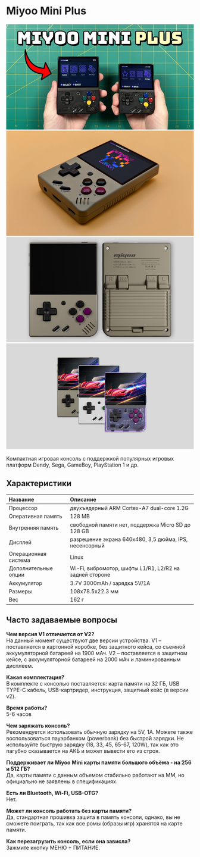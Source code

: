 # Miyoo Mini Plus

![Miyoo Mini Plus](../images/miyoo/miyoo1.jpg)
![Miyoo Mini Plus](../images/miyoo/miyoo2.jpg)
![Miyoo Mini Plus](../images/miyoo/miyoo3.jpg)
![Miyoo Mini Plus](../images/miyoo/miyoo4.jpg)

Компактная игровая консоль с поддержкой популярных игровых платформ Dendy, Sega, GameBoy, PlayStation 1 и др.

## Характеристики

| Название             | Описание                                                |
| :------------------- | :------------------------------------------------------ |
| Процессор            | двухъядерный ARM Cortex-A7 dual-core 1.2G               |
| Оперативная память   | 128 MB                                                  |
| Внутренняя память    | свободной памяти нет, поддержка Micro SD до 128 GB      |
| Дисплей              | разрешение экрана 640x480, 3,5 дюйма, IPS, несенсорный  |
| Операционная система | Linux                                                   |
| Дополнительные опции | Wi-Fi, вибромотор, шифты L1/R1, L2/R2 на задней стороне |
| Аккумулятор          | 3.7V 3000mAh / зарядка 5V/1A                            |
| Размеры              | 108х78.5х22.3 мм                                        |
| Вес                  | 162 г                                                   |

## Часто задаваемые вопросы

**Чем версия V1 отличается от V2?**<br>
На данный момент существуют две версии устройства.
V1 – поставляется в картонной коробке, без защитного кейса, со съемной аккумуляторной батареей на 1900 мАч.
V2 – поставляется в защитном кейсе, с аккумуляторной батареей на 2000 мАч и ламинированным дисплеем.

**Какая комплектация?**<br>
В комплекте с консолью поставляется: карта памяти на 32 ГБ, USB TYPE-C кабель, USB-картридер, инструкция, защитный кейс (в версии v2).

**Время работы?**<br>
5-6 часов

**Чем заряжать консоль?**<br>
Рекомендуется использовать обычную зарядку на 5V, 1А. Можете также воспользоваться пауэрбанком (powerbank) без быстрой зарядки. Не используйте быструю зарядку (18, 33, 45, 65-67, 120W), так как это пагубно сказывается на АКБ и может вывести его из строя.

**Поддерживает ли Miyoo Mini карты памяти большого объёма - на 256 и 512 ГБ?**<br>
Да, карты памяти с данным объемом стабильно работают на ММ, но официально не заявлены в спецификациях.

**Есть ли Bluetooth, Wi-Fi, USB-OTG?**<br>
Нет.

**Может ли консоль работать без карты памяти?**<br>
Да, стандартная прошивка зашита в память консоли, однако, вы не сможете поиграть, так как все ромы (образы игр) хранятся на карте памяти.

**Как перезагрузить консоль, если она зависла?**<br>
Зажмите кнопку МЕНЮ + ПИТАНИЕ.
